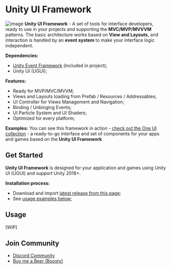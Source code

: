 # Unity UI Framework
![image](https://github.com/DevsDaddy/UIFramework/assets/147835900/f8ddf1a0-fddd-44fb-af51-a863af6fca8b)
**Unity UI Framework** - A set of tools for interface developers, ready to use in your projects and supporting the **MVC/MVP/MVVVM** patterns. 
The basic architecture works based on **View and Layouts**, and interaction is handled by an **event system** to make your interface logic independent.

**Dependencies:**
- <a href="https://github.com/DevsDaddy/UnityEventFramework">Unity Event Framework</a> (included in project);
- Unity UI (UGUI);

**Features:**
- Ready for MVP/MVC/MVVM;
- Views and Layouts loading from Prefab / Resources / Addressables;
- UI Controller for Views Management and Navigation;
- Binding / Unbinging Events;
- UI Particle System and UI Shaders;
- Optimized for every platform;

**Examples:**
You can see this framework in action - <a href="https://github.com/DevsDaddy/OneUIKit">check out the One UI collection</a> - a ready-to-go interface and set of components for your apps and games based on the **Unity UI Framework**

## Get Started
**Unity UI Framework** is designed for your application and games using Unity UI (UGUI) and support Unity 2018+.

**Installation process:**
- Download and import <a href="https://github.com/DevsDaddy/UIFramework/releases">latest release from this page</a>;
- See <a href="#usage">usage examples below</a>;

## Usage
[WIP]

## Join Community
- <a href="https://discord.gg/xuNTKRDebx">Discord Community</a>
- <a href="https://boosty.to/devsdaddy">Buy me a Beer (Boosty)</a>
